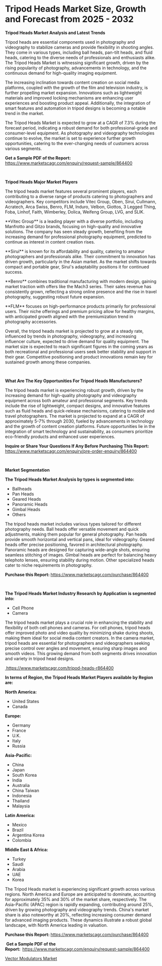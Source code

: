 <p><h1>Tripod Heads Market Size, Growth and Forecast from 2025 - 2032</h1></p><p><strong>Tripod Heads Market Analysis and Latest Trends</strong></p>
<p><p>Tripod heads are essential components used in photography and videography to stabilize cameras and provide flexibility in shooting angles. They come in various types, including ball heads, pan-tilt heads, and fluid heads, catering to the diverse needs of professionals and enthusiasts alike. The Tripod Heads Market is witnessing significant growth, driven by the rising popularity of photography, advancements in technology, and the continuous demand for high-quality imaging equipment. </p><p>The increasing inclination towards content creation on social media platforms, coupled with the growth of the film and television industry, is further propelling market expansion. Innovations such as lightweight materials and improved locking mechanisms are enhancing user experiences and boosting product appeal. Additionally, the integration of smart features and automation in tripod designs is becoming a notable trend in the market.</p><p>The Tripod Heads Market is expected to grow at a CAGR of 7.3% during the forecast period, indicating a robust demand for both professional-grade and consumer-level equipment. As photography and videography technologies continue to evolve, the market is set to experience further growth opportunities, catering to the ever-changing needs of customers across various segments.</p></p>
<p><strong>Get a Sample PDF of the Report:&nbsp;</strong> <a href="https://www.marketscagr.com/enquiry/request-sample/864400?utm_campaign=2623&utm_medium=2&utm_source=Github&utm_content=ia&utm_term=20022025&utm_id=tripod-heads">https://www.marketscagr.com/enquiry/request-sample/864400</a></p>
<p>&nbsp;</p>
<p><strong>Tripod Heads Major Market Players</strong></p>
<p><p>The tripod heads market features several prominent players, each contributing to a diverse range of products catering to photographers and videographers. Key competitors include Vitec Group, Oben, Sirui, Cullmann, Acratech, Arca Swiss, Benro, FLM, Induro, Velbon, Giottos, 3 Legged Thing, Foba, Linhof, Faith, Wimberley, Dolica, Weifeng Group, LVG, and SLIK.</p><p>**Vitec Group** is a leading player with a diverse portfolio, including Manfrotto and Gitzo brands, focusing on high-quality and innovative solutions. The company has seen steady growth, benefiting from the increasing demand for professional photography equipment, predicted to continue as interest in content creation rises.</p><p>**Sirui** is known for its affordability and quality, catering to amateur photographers and professionals alike. Their commitment to innovation has driven growth, particularly in the Asian market. As the market shifts towards compact and portable gear, Sirui's adaptability positions it for continued success.</p><p>**Benro** combines traditional manufacturing with modern design, gaining market traction with offers like the Mach3 series. Their sales revenue has consistently grown, reflecting a strong online presence and the rise in travel photography, suggesting robust future expansion.</p><p>**FLM** focuses on high-performance products primarily for professional users. Their niche offerings and premium pricing allow for healthy margins, with anticipated growth aligned with the premiumization trend in photography accessories.</p><p>Overall, the tripod heads market is projected to grow at a steady rate, influenced by trends in photography, videography, and increasing influencer culture, expected to drive demand for quality equipment. The market size is expected to reach significant figures in the coming years as both recreational and professional users seek better stability and support in their gear. Competitive positioning and product innovations remain key for sustained growth among these companies.</p></p>
<p>&nbsp;</p>
<p><strong>What Are The Key Opportunities For Tripod Heads Manufacturers?</strong></p>
<p><p>The tripod heads market is experiencing robust growth, driven by the increasing demand for high-quality photography and videography equipment across both amateur and professional segments. Key trends include the rise of lightweight, compact designs, and innovative features such as fluid heads and quick-release mechanisms, catering to mobile and travel photographers. The market is projected to expand at a CAGR of approximately 5-7% through 2030, fueled by advancements in technology and the growth of content creation platforms. Future opportunities lie in the integration of smart technology and sustainability, as consumers prioritize eco-friendly products and enhanced user experiences.</p></p>
<p><strong>Inquire or Share Your Questions If Any Before Purchasing This Report:</strong> <a href="https://www.marketscagr.com/enquiry/pre-order-enquiry/864400?utm_campaign=2623&utm_medium=2&utm_source=Github&utm_content=ia&utm_term=20022025&utm_id=tripod-heads">https://www.marketscagr.com/enquiry/pre-order-enquiry/864400</a></p>
<p>&nbsp;</p>
<p><strong>Market Segmentation</strong></p>
<p><strong>The Tripod Heads Market Analysis by types is segmented into:</strong></p>
<p><ul><li>Ballheads</li><li>Pan Heads</li><li>Geared Heads</li><li>Panoramic Heads</li><li>Gimbal Heads</li><li>Others</li></ul></p>
<p><p>The tripod heads market includes various types tailored for different photography needs. Ball heads offer versatile movement and quick adjustments, making them popular for general photography. Pan heads provide smooth horizontal and vertical pans, ideal for videography. Geared heads offer precise positioning, favored in architectural photography. Panoramic heads are designed for capturing wide-angle shots, ensuring seamless stitching of images. Gimbal heads are perfect for balancing heavy telephoto lenses, ensuring stability during motion. Other specialized heads cater to niche requirements in photography.</p></p>
<p><strong>Purchase this Report:&nbsp;</strong><a href="https://www.marketscagr.com/purchase/864400?utm_campaign=2623&utm_medium=2&utm_source=Github&utm_content=ia&utm_term=20022025&utm_id=tripod-heads">https://www.marketscagr.com/purchase/864400</a></p>
<p>&nbsp;</p>
<p><strong>The Tripod Heads Market Industry Research by Application is segmented into:</strong></p>
<p><ul><li>Cell Phone</li><li>Camera</li></ul></p>
<p><p>The tripod heads market plays a crucial role in enhancing the stability and flexibility of both cell phones and cameras. For cell phones, tripod heads offer improved photo and video quality by minimizing shake during shoots, making them ideal for social media content creators. In the camera market, tripod heads are essential for photographers and videographers seeking precise control over angles and movement, ensuring sharp images and smooth videos. This growing demand from both segments drives innovation and variety in tripod head designs.</p></p>
<p><a href="https://www.marketscagr.com/tripod-heads-r864400?utm_campaign=2623&utm_medium=2&utm_source=Github&utm_content=ia&utm_term=20022025&utm_id=tripod-heads">&nbsp;https://www.marketscagr.com/tripod-heads-r864400</a></p>
<p><strong>In terms of Region, the Tripod Heads Market Players available by Region are:</strong></p>
<p>
    <p> <strong> North America: </strong>
        <ul>
            <li>United States</li>
            <li>Canada</li>
        </ul>
        </p> 
    <p> <strong> Europe: </strong>
        <ul>
            <li>Germany</li>
            <li>France</li>
            <li>U.K.</li>
            <li>Italy</li>
            <li>Russia</li>
        </ul>
        </p> 
    <p> <strong> Asia-Pacific: </strong>
        <ul>
            <li>China</li>
            <li>Japan</li>
            <li>South Korea</li>
            <li>India</li>
            <li>Australia</li>
            <li>China Taiwan</li>
            <li>Indonesia</li>
            <li>Thailand</li>
            <li>Malaysia</li>
        </ul>
        </p> 
    <p> <strong> Latin America: </strong>
        <ul>
            <li>Mexico</li>
            <li>Brazil</li>
            <li>Argentina Korea</li>
            <li>Colombia</li>
        </ul>
        </p> 
    <p> <strong> Middle East & Africa: </strong>
        <ul>
            <li>Turkey</li>
            <li>Saudi</li>
            <li>Arabia</li>
            <li>UAE</li>
            <li>Korea</li>
        </ul>
    </p>
    </p>
<p><p>The Tripod Heads market is experiencing significant growth across various regions. North America and Europe are anticipated to dominate, accounting for approximately 35% and 30% of the market share, respectively. The Asia-Pacific (APAC) region is rapidly expanding, contributing around 25%, driven by growing photography and videography trends. China's market share is also noteworthy at 20%, reflecting increasing consumer demand for advanced imaging products. These dynamics illustrate a robust global landscape, with North America leading in valuation.</p></p>
<p><strong>Purchase this Report: </strong><a href="https://www.marketscagr.com/purchase/864400?utm_campaign=2623&utm_medium=2&utm_source=Github&utm_content=ia&utm_term=20022025&utm_id=tripod-heads">https://www.marketscagr.com/purchase/864400</a></p>
<p>&nbsp;<strong>Get a Sample PDF of the Report:&nbsp;&nbsp;</strong><a href="https://www.marketscagr.com/enquiry/request-sample/864400?utm_campaign=2623&utm_medium=2&utm_source=Github&utm_content=ia&utm_term=20022025&utm_id=tripod-heads">https://www.marketscagr.com/enquiry/request-sample/864400</a></p>
<p><strong></strong></p>
<p><p><a href="https://github.com/philaphindo/Market-Research-Report-List-1/blob/main/vector-modulators-market.md?utm_campaign=2623&utm_medium=2&utm_source=Github&utm_content=ia&utm_term=20022025&utm_id=tripod-heads">Vector Modulators Market</a></p></p>